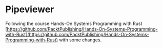 # Pipeviewer

Following the course Hands-On Systems Programming with Rust [https://github.com/PacktPublishing/Hands-On-Systems-Programming-with-Rust](https://github.com/PacktPublishing/Hands-On-Systems-Programming-with-Rust) with some changes.